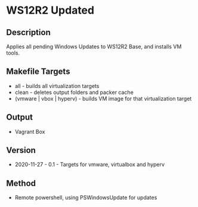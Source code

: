 WS12R2 Updated
==============

Description
-----------
Applies all pending Windows Updates to WS12R2 Base, and installs VM tools.

Makefile Targets
----------------
* all - builds all virtualization targets
* clean - deletes output folders and packer cache
* (vmware | vbox | hyperv) - builds VM image for that virtualization target

Output
------
* Vagrant Box

Version
-------
* 2020-11-27 - 0.1 - Targets for vmware, virtualbox and hyperv

Method
------
- Remote powershell, using PSWindowsUpdate for updates